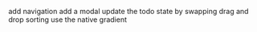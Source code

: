 add navigation
add a modal
update the todo state by swapping
drag and drop sorting
use the native gradient
